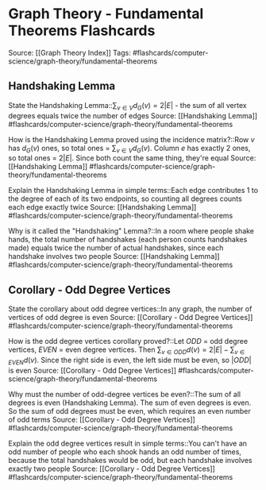 # Graph Theory - Fundamental Theorems Flashcards

Source: [[Graph Theory Index]]
Tags: #flashcards/computer-science/graph-theory/fundamental-theorems

## Handshaking Lemma
State the Handshaking Lemma::$\sum_{v \in V} d_G(v) = 2|E|$ - the sum of all vertex degrees equals twice the number of edges
Source: [[Handshaking Lemma]]
#flashcards/computer-science/graph-theory/fundamental-theorems

How is the Handshaking Lemma proved using the incidence matrix?::Row $v$ has $d_G(v)$ ones, so total ones = $\sum_{v \in V} d_G(v)$. Column $e$ has exactly 2 ones, so total ones = $2|E|$. Since both count the same thing, they're equal
Source: [[Handshaking Lemma]]
#flashcards/computer-science/graph-theory/fundamental-theorems

Explain the Handshaking Lemma in simple terms::Each edge contributes 1 to the degree of each of its two endpoints, so counting all degrees counts each edge exactly twice
Source: [[Handshaking Lemma]]
#flashcards/computer-science/graph-theory/fundamental-theorems

Why is it called the "Handshaking" Lemma?::In a room where people shake hands, the total number of handshakes (each person counts handshakes made) equals twice the number of actual handshakes, since each handshake involves two people
Source: [[Handshaking Lemma]]
#flashcards/computer-science/graph-theory/fundamental-theorems

## Corollary - Odd Degree Vertices  
State the corollary about odd degree vertices::In any graph, the number of vertices of odd degree is even
Source: [[Corollary - Odd Degree Vertices]]
#flashcards/computer-science/graph-theory/fundamental-theorems

How is the odd degree vertices corollary proved?::Let $ODD$ = odd degree vertices, $EVEN$ = even degree vertices. Then $\sum_{v \in ODD} d(v) = 2|E| - \sum_{v \in EVEN} d(v)$. Since the right side is even, the left side must be even, so $|ODD|$ is even
Source: [[Corollary - Odd Degree Vertices]]
#flashcards/computer-science/graph-theory/fundamental-theorems

Why must the number of odd-degree vertices be even?::The sum of all degrees is even (Handshaking Lemma). The sum of even degrees is even. So the sum of odd degrees must be even, which requires an even number of odd terms
Source: [[Corollary - Odd Degree Vertices]]
#flashcards/computer-science/graph-theory/fundamental-theorems

Explain the odd degree vertices result in simple terms::You can't have an odd number of people who each shook hands an odd number of times, because the total handshakes would be odd, but each handshake involves exactly two people
Source: [[Corollary - Odd Degree Vertices]]
#flashcards/computer-science/graph-theory/fundamental-theorems